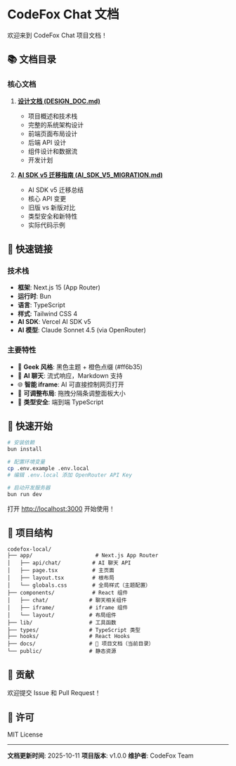 # CodeFox Chat 文档

欢迎来到 CodeFox Chat 项目文档！

## 📚 文档目录

### 核心文档

1. **[设计文档 (DESIGN_DOC.md)](./DESIGN_DOC.md)**
   - 项目概述和技术栈
   - 完整的系统架构设计
   - 前端页面布局设计
   - 后端 API 设计
   - 组件设计和数据流
   - 开发计划

2. **[AI SDK v5 迁移指南 (AI_SDK_V5_MIGRATION.md)](./AI_SDK_V5_MIGRATION.md)**
   - AI SDK v5 迁移总结
   - 核心 API 变更
   - 旧版 vs 新版对比
   - 类型安全和新特性
   - 实际代码示例

## 🎯 快速链接

### 技术栈

- **框架**: Next.js 15 (App Router)
- **运行时**: Bun
- **语言**: TypeScript
- **样式**: Tailwind CSS 4
- **AI SDK**: Vercel AI SDK v5
- **AI 模型**: Claude Sonnet 4.5 (via OpenRouter)

### 主要特性

- 🎨 **Geek 风格**: 黑色主题 + 橙色点缀 (#ff6b35)
- 💬 **AI 聊天**: 流式响应，Markdown 支持
- 🌐 **智能 iframe**: AI 可直接控制网页打开
- 🔄 **可调整布局**: 拖拽分隔条调整面板大小
- 🎯 **类型安全**: 端到端 TypeScript

## 🚀 快速开始

```bash
# 安装依赖
bun install

# 配置环境变量
cp .env.example .env.local
# 编辑 .env.local 添加 OpenRouter API Key

# 启动开发服务器
bun run dev
```

打开 [http://localhost:3000](http://localhost:3000) 开始使用！

## 📁 项目结构

```
codefox-local/
├── app/                    # Next.js App Router
│   ├── api/chat/          # AI 聊天 API
│   ├── page.tsx           # 主页面
│   ├── layout.tsx         # 根布局
│   └── globals.css        # 全局样式（主题配置）
├── components/            # React 组件
│   ├── chat/             # 聊天相关组件
│   ├── iframe/           # iframe 组件
│   └── layout/           # 布局组件
├── lib/                  # 工具函数
├── types/                # TypeScript 类型
├── hooks/                # React Hooks
├── docs/                 # 📖 项目文档（当前目录）
└── public/               # 静态资源
```

## 🤝 贡献

欢迎提交 Issue 和 Pull Request！

## 📄 许可

MIT License

---

**文档更新时间**: 2025-10-11
**项目版本**: v1.0.0
**维护者**: CodeFox Team

